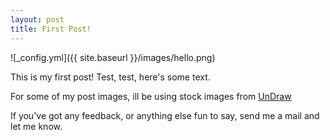 ```yaml
---
layout: post
title: First Post!
---
```

![_config.yml]({{ site.baseurl }}/images/hello.png)

This is my first post! Test, test, here's some text.

For some of my post images, ill be using stock images from [UnDraw](https://undraw.co/)

If you've got any feedback, or anything else fun to say, send me a mail and let me know.

